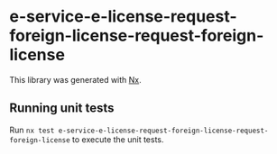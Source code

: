 # e-service-e-license-request-foreign-license-request-foreign-license

This library was generated with [Nx](https://nx.dev).

## Running unit tests

Run `nx test e-service-e-license-request-foreign-license-request-foreign-license` to execute the unit tests.
